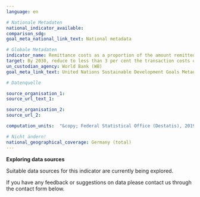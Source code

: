 ```yaml
---
language: en

# Nationale Metadaten
national_indicator_available:
comparison_sdg:
goal_meta_national_link_text: National metadata

# Globale Metadaten
indicator_name: Remittance costs as a proportion of the amount remitted
target: By 2030, reduce to less than 3 per cent the transaction costs of migrant remittances and eliminate remittance corridors with costs higher than 5 per cent
un_custodian_agency: World Bank (WB)
goal_meta_link_text: United Nations Sustainable Development Goals Metadata

# Datenquelle

source_organisation_1:
source_url_text_1:

source_organisation_2:
source_url_2:

computation_units:  "&copy; Federal Statistical Office (Destatis), 2019"

# Nicht ändern!
national_geographical_coverage: Germany (total)
---
```

**Exploring data sources**

Suitable data sources for this indicator are currently being explored.

If you have any feedback or suggestions on data please contact us through the contact form below.
